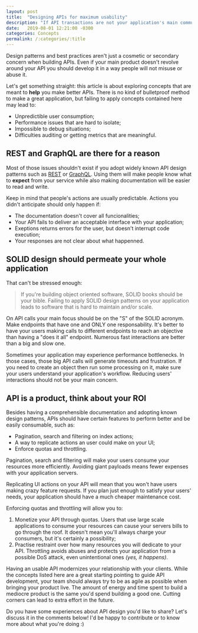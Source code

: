 ```yaml
---
layout: post
title:  "Designing APIs for maximum usability"
description: "If API transactions are not your application's main communication, it's development tend to be Ad-hoc. What should be your concerns when designing an API that everyone will want to use?"
date:   2019-08-01 12:21:00 -0300
categories: Concepts
permalink: /:categories/:title
---
```

Design patterns and best practices aren't just a cosmetic or secondary concern when building APIs. Even if your main product doesn't revolve around your API you should develop it in a way people will not misuse or abuse it.

Let's get something straight: this article is about exploring concepts that are meant to **help** you make better APIs. There is no kind of bulletproof method to make a great application, but failing to apply concepts contained here may lead to:

 - Unpredictible user consumption;
 - Performance issues that are hard to isolate;
 - Impossible to debug situations;
 - Difficulties auditing or getting metrics that are meaningful.

## REST and GraphQL are there for a reason

Most of those issues shouldn't exist if you adopt widely known API design patterns such as [REST](https://medium.com/hashmapinc/rest-good-practices-for-api-design-881439796dc9) or [GraphQL](https://graphql.org/learn/best-practices/). Using them will make people know what to **expect** from your service while also making documentation will be easier to read and write.

Keep in mind that people's actions are usually predictable. Actions you didn't anticipate should only happen if:

 - The documentation doesn't cover all funcionalities;
 - Your API fails to deliver an acceptable interface with your application;
 - Exeptions returns errors for the user, but doesn't interrupt code execution;
 - Your responses are not clear about what happenned.

## SOLID design should permeate your whole application

That can't be stressed enough:

 > If you're building object oriented software, SOLID books should be your bible. Failing to apply SOLID design patterns on your application leads to software that is hard to maintain and/or scale.

On API calls your main focus should be on the "S" of the SOLID acronym. Make endpoints that have one and ONLY one responsability. It's better to have your users making calls to different endpoints to reach an objective than having a "does it all" endpoint. Numerous fast interactions are better than a big and slow one.

Sometimes your application may experience performance bottlenecks. In those cases, those big API calls will generate timeouts and frustration. If you need to create an object then run some processing on it, make sure your users understand your application's workflow. Reducing users' interactions should not be your main concern.

## API is a product, think about your ROI

Besides having a comprehensible documentation and adopting known design patterns, APIs should have certain features to perform better and be easily consumable, such as:

 - Pagination, search and filtering on index actions;
 - A way to replicate actions an user could make on your UI;
 - Enforce quotas and throttling.

Pagination, search and filtering will make your users consume your resources more efficiently. Avoiding giant payloads means fewer expenses with your application servers.

Replicating UI actions on your API will mean that you won't have users making crazy feature requests. If you plan just enough to satisfy your users' needs, your application should have a much cheaper maintenance cost.

Enforcing quotas and throttling will allow you to:

 1. Monetize your API through quotas. Users that use large scale applications to consume your resources can cause your servers bills to go through the roof. It doesn't mean you'll always charge your consumers, but it's certainly a possibility;
 2. Practise restraint over how many resources you will dedicate to your API. Throttling avoids abuses and protects your application from a possible DoS attack, even unintentional ones *(yes, it happens)*.

Having an usable API modernizes your relationship with your clients. While the concepts listed here are a great starting pointing to guide API development, your team should always try to be as agile as possible when bringing your product live. The amount of energy and time spent to build a mediocre product is the same you'd spend building a good one. Cutting corners can lead to extra effort in the future.

Do you have some experiences about API design you'd like to share? Let's discuss it in the comments below! I'd be happy to contribute or to know more about what you're doing :)
